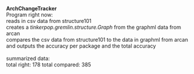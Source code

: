 **ArchChangeTracker**<br/>
Program right now:<br/>
reads in csv data from structure101<br/>
creates a *tinkerpop.gremlin.structure.Graph* from the graphml data from arcan<br/>
compares the csv data from structure101 to the data in graphml from arcan and outputs the accuracy per package and the total accuracy<br/>
<br/>
summarized data:<br/>
total right: 178 total compared: 385

